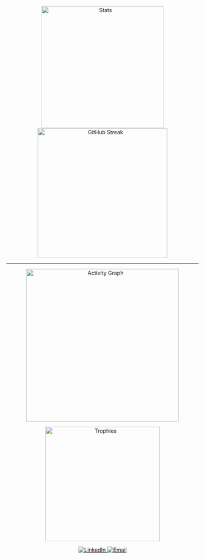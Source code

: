 <!-- Stats + Streak -->
<p align="center">
  <img width="320" src="https://github-readme-stats.vercel.app/api?username=tassid&show_icons=true&theme=dracula&hide_border=true&rank_icon=github" alt="Stats"/>
  <img width="340" src="https://streak-stats.demolab.com?user=tassid&theme=dracula&hide_border=true" alt="GitHub Streak"/>
</p>

---

<!-- Activity Graph -->
<p align="center">
  <a href="https://github.com/ashutosh00710/github-readme-activity-graph">
    <img width="400" src="https://github-readme-activity-graph.vercel.app/graph?username=tassid&theme=dracula&hide_border=true" alt="Activity Graph"/>
  </a>

  
</p>

<!-- Trophies -->
<p align="center">
  <img width="300" src="https://github-profile-trophy.vercel.app/?username=tassid&theme=dracula&no-frame=true&no-bg=true&column=6" alt="Trophies"/>
</p>

<!-- Badges -->
<p align="center">
  <a href="https://www.linkedin.com/in/tassianeanzolin/">
    <img src="https://img.shields.io/badge/LinkedIn-bd93f9?style=for-the-badge&logo=linkedin&logoColor=f8f8f2" alt="LinkedIn"/>
  </a>
  <a href="mailto:tassianedev@gmail.com">
    <img src="https://img.shields.io/badge/Email-ff79c6?style=for-the-badge&logo=gmail&logoColor=f8f8f2" alt="Email"/>
  </a>
</p>
